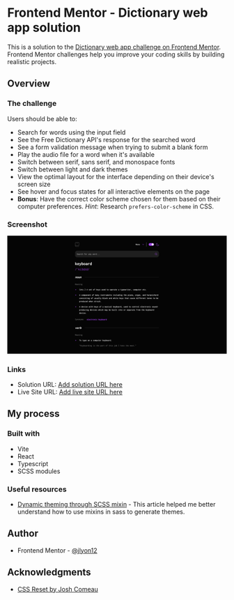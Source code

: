 # Frontend Mentor - Dictionary web app solution

This is a solution to the [Dictionary web app challenge on Frontend Mentor](https://www.frontendmentor.io/challenges/dictionary-web-app-h5wwnyuKFL). Frontend Mentor challenges help you improve your coding skills by building realistic projects.

## Overview

### The challenge

Users should be able to:

- Search for words using the input field
- See the Free Dictionary API's response for the searched word
- See a form validation message when trying to submit a blank form
- Play the audio file for a word when it's available
- Switch between serif, sans serif, and monospace fonts
- Switch between light and dark themes
- View the optimal layout for the interface depending on their device's screen size
- See hover and focus states for all interactive elements on the page
- **Bonus**: Have the correct color scheme chosen for them based on their computer preferences. _Hint_: Research `prefers-color-scheme` in CSS.

### Screenshot

![](./screenshots/screenshot.png)

### Links

- Solution URL: [Add solution URL here](https://your-solution-url.com)
- Live Site URL: [Add live site URL here](https://your-live-site-url.com)

## My process

### Built with

- Vite
- React
- Typescript
- SCSS modules

### Useful resources

- [Dynamic theming through SCSS mixin](https://david-x.medium.com/light-mode-dark-mode-dynamic-theming-through-scss-mixin-c86e57a4de49) - This article helped me better understand how to use mixins in sass to generate themes.

## Author

- Frontend Mentor - [@jlyon12](https://www.frontendmentor.io/profile/jlyon12)

## Acknowledgments

- [CSS Reset by Josh Comeau ](https://www.joshwcomeau.com/css/custom-css-reset/)

